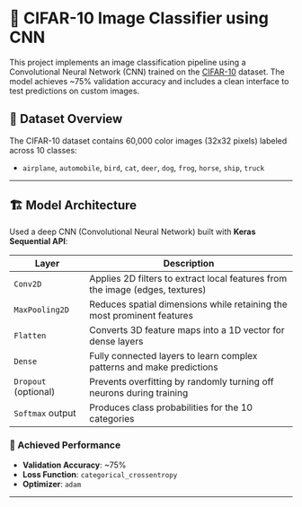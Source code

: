 # 🧠 CIFAR-10 Image Classifier using CNN

This project implements an image classification pipeline using a Convolutional Neural Network (CNN) trained on the [CIFAR-10](https://www.kaggle.com/datasets/oxcdcd/cifar10) dataset. The model achieves ~75% validation accuracy and includes a clean interface to test predictions on custom images.

## 📁 Dataset Overview

The CIFAR-10 dataset contains 60,000 color images (32x32 pixels) labeled across 10 classes:

- `airplane`, `automobile`, `bird`, `cat`, `deer`, `dog`, `frog`, `horse`, `ship`, `truck`

---

## 🏗️ Model Architecture

Used a deep CNN (Convolutional Neural Network) built with **Keras Sequential API**:

| Layer               | Description                                                                 |
|--------------------|-----------------------------------------------------------------------------|
| `Conv2D`           | Applies 2D filters to extract local features from the image (edges, textures) |
| `MaxPooling2D`     | Reduces spatial dimensions while retaining the most prominent features       |
| `Flatten`          | Converts 3D feature maps into a 1D vector for dense layers                   |
| `Dense`            | Fully connected layers to learn complex patterns and make predictions        |
| `Dropout` (optional) | Prevents overfitting by randomly turning off neurons during training      |
| `Softmax` output   | Produces class probabilities for the 10 categories                           |

### 📌 Achieved Performance

- **Validation Accuracy**: ~75%
- **Loss Function**: `categorical_crossentropy`
- **Optimizer**: `adam`

---


